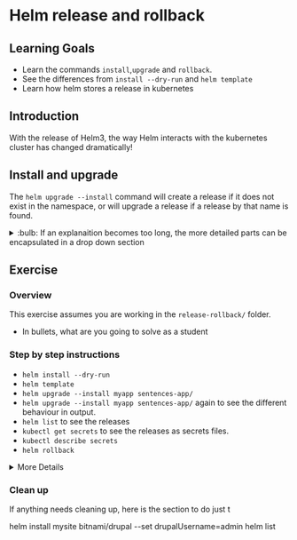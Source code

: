 # Helm release and rollback

## Learning Goals

- Learn the commands `install`,`upgrade` and `rollback`.
- See the differences from `install --dry-run` and `helm template`
- Learn how helm stores a release in kubernetes

## Introduction

With the release of Helm3, the way Helm interacts with the kubernetes cluster has changed dramatically!

## Install and upgrade

The `helm upgrade --install` command will create a release if it does not exist in the namespace, or will upgrade a release if a release by that name is found.

<details>
<summary>:bulb: If an explanaition becomes too long, the more detailed parts can be encapsulated in a drop down section</summary>
</details>

## Exercise

### Overview

This exercise assumes you are working in the `release-rollback/` folder.

- In bullets, what are you going to solve as a student

### Step by step instructions

- `helm install --dry-run`
- `helm template`
- `helm upgrade --install myapp sentences-app/`
- `helm upgrade --install myapp sentences-app/` again to see the different behaviour in output. 
- `helm list` to see the releases
- `kubectl get secrets` to see the releases as secrets files.
- `kubectl describe secrets`
- `helm rollback`

<details>
<summary>More Details</summary>

**take the same bullet names as above and put them in to illustrate how far the student have gone**

- all actions that you believe the student should do, should be in a bullet

> :bulb: Help can be illustrated with bulbs in order to make it easy to distinguish.

</details>

### Clean up

If anything needs cleaning up, here is the section to do just t

helm install mysite bitnami/drupal --set drupalUsername=admin
helm list
